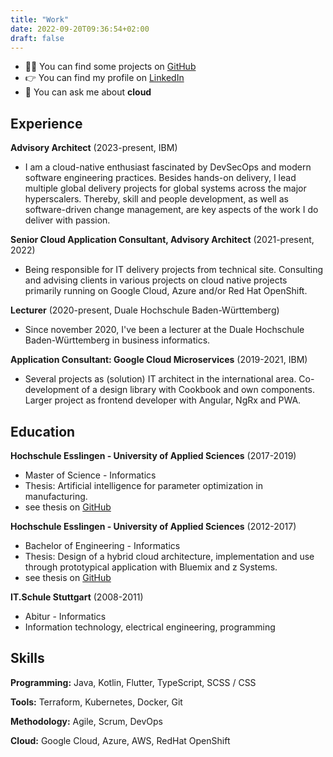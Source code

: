 ```yaml
---
title: "Work"
date: 2022-09-20T09:36:54+02:00
draft: false
---
```


- 👨‍💻 You can find some projects on [GitHub](https://github.com/Alienuser?tab=repositories)
- 👉 You can find my profile on [LinkedIn](https://www.linkedin.com/in/larshprobst)
- 💬 You can ask me about **cloud**

## Experience

**Advisory Architect** (2023-present, IBM)
- I am a cloud-native enthusiast fascinated by DevSecOps and modern software engineering practices. Besides hands-on delivery, I lead multiple global delivery projects for global systems across the major hyperscalers. Thereby, skill and people development, as well as software-driven change management, are key aspects of the work I do deliver with passion. 

**Senior Cloud Application Consultant, Advisory Architect** (2021-present, 2022)
- Being responsible for IT delivery projects from technical site. Consulting and advising clients in various projects on cloud native projects primarily running on Google Cloud, Azure and/or Red Hat OpenShift.

**Lecturer** (2020-present, Duale Hochschule Baden-Württemberg)
- Since november 2020, I've been a lecturer at the Duale Hochschule Baden-Württemberg in business informatics. 

**Application Consultant: Google Cloud Microservices** (2019-2021, IBM)
- Several projects as (solution) IT architect in the international area. Co-development of a design library with Cookbook and own components. Larger project as frontend developer with Angular, NgRx and PWA.

## Education

**Hochschule Esslingen - University of Applied Sciences** (2017-2019)
- Master of Science - Informatics
- Thesis: Artificial intelligence for parameter optimization in manufacturing.
- see thesis on [GitHub](https://github.com/Alienuser/Masterthesis)

**Hochschule Esslingen - University of Applied Sciences** (2012-2017)
- Bachelor of Engineering - Informatics
- Thesis: Design of a hybrid cloud architecture, implementation and use through prototypical application with Bluemix and z Systems.
- see thesis on [GitHub](https://github.com/Alienuser/Bachelorthesis)

**IT.Schule Stuttgart** (2008-2011)
- Abitur - Informatics
- Information technology, electrical engineering, programming

## Skills
**Programming:** Java, Kotlin, Flutter, TypeScript, SCSS / CSS

**Tools:** Terraform, Kubernetes, Docker, Git

**Methodology:** Agile, Scrum, DevOps

**Cloud:** Google Cloud, Azure, AWS, RedHat OpenShift